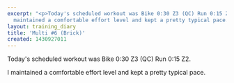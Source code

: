 ```yaml
---
excerpt: "<p>Today's scheduled workout was Bike 0:30 Z3 (QC) Run 0:15 Z2.</p><p>I
  maintained a comfortable effort level and kept a pretty typical pace.</p>"
layout: training_diary
title: 'Multi #6 (Brick)'
created: 1430927011
---
```

<p>Today's scheduled workout was Bike 0:30 Z3 (QC) Run 0:15 Z2.</p><p>I maintained a comfortable effort level and kept a pretty typical pace.</p>
